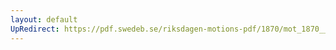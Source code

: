 ```yaml
---
layout: default
UpRedirect: https://pdf.swedeb.se/riksdagen-motions-pdf/1870/mot_1870__ak__00236/mot_1870__ak__00236_013.pdf
---
```

